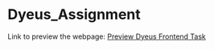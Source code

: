 # Dyeus_Assignment

Link to preview the webpage: [Preview Dyeus Frontend Task](https://sushant2024.github.io/Dyeus_Assignment/)
